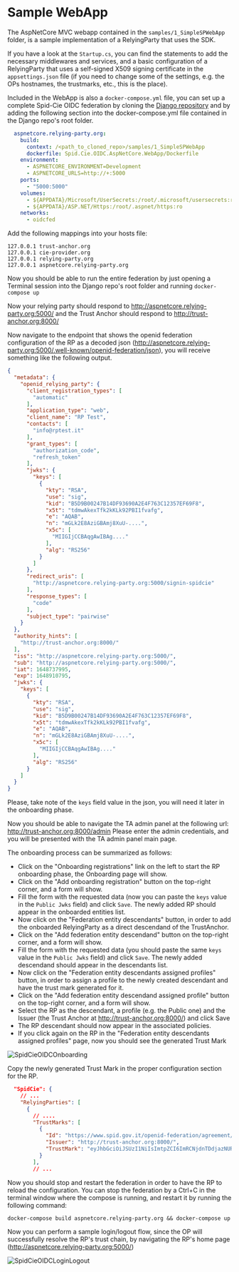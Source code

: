 # Sample WebApp
The AspNetCore MVC webapp contained in the `samples/1_SimpleSPWebApp` folder, is a sample implementation of a RelyingParty that uses the SDK.

If you have a look at the `Startup.cs`, you can find the statements to add the necessary middlewares and services, and a basic configuration of a RelyingParty that uses a self-signed X509 signing certificate in the `appsettings.json` file (if you need to change some of the settings, e.g. the OPs hostnames, the trustmarks, etc., this is the place).

Included in the WebApp is also a `docker-compose.yml` file, you can set up a complete Spid-Cie OIDC federation by cloning the [Django repository](https://github.com/italia/spid-cie-oidc-django/) and by adding the following section into the docker-compose.yml file contained in the Django repo's root folder.

```yaml
  aspnetcore.relying-party.org:
    build:
      context: /<path_to_cloned_repo>/samples/1_SimpleSPWebApp
      dockerfile: Spid.Cie.OIDC.AspNetCore.WebApp/Dockerfile
    environment:
      - ASPNETCORE_ENVIRONMENT=Development
      - ASPNETCORE_URLS=http://+:5000
    ports:
      - "5000:5000"
    volumes:
      - ${APPDATA}/Microsoft/UserSecrets:/root/.microsoft/usersecrets:ro
      - ${APPDATA}/ASP.NET/Https:/root/.aspnet/https:ro
    networks:
      - oidcfed
```

Add the following mappings into your hosts file:

```
127.0.0.1 trust-anchor.org
127.0.0.1 cie-provider.org
127.0.0.1 relying-party.org
127.0.0.1 aspnetcore.relying-party.org
```

Now you should be able to run the entire federation by just opening a Terminal session into the Django repo's root folder and running
`docker-compose up`

Now your relying party should respond to http://aspnetcore.relying-party.org:5000/ and the Trust Anchor should respond to http://trust-anchor.org:8000/ 

Now navigate to the endpoint that shows the openid federation configuration of the RP as a decoded json (http://aspnetcore.relying-party.org:5000/.well-known/openid-federation/json), you will receive something like the following output.

```json
{
  "metadata": {
    "openid_relying_party": {
      "client_registration_types": [
        "automatic"
      ],
      "application_type": "web",
      "client_name": "RP Test",
      "contacts": [
        "info@rptest.it"
      ],
      "grant_types": [
        "authorization_code",
        "refresh_token"
      ],
      "jwks": {
        "keys": [
          {
            "kty": "RSA",
            "use": "sig",
            "kid": "B5D9B00247B14DF93690A2E4F763C12357EF69F8",
            "x5t": "tdmwAkexTfk2kKLk92PBI1fvafg",
            "e": "AQAB",
            "n": "mGLk2E8AziGBAmj8XuU-....",
            "x5c": [
              "MIIGIjCCBAqgAwIBAg...."
            ],
            "alg": "RS256"
          }
        ]
      },
      "redirect_uris": [
        "http://aspnetcore.relying-party.org:5000/signin-spidcie"
      ],
      "response_types": [
        "code"
      ],
      "subject_type": "pairwise"
    }
  },
  "authority_hints": [
    "http://trust-anchor.org:8000/"
  ],
  "iss": "http://aspnetcore.relying-party.org:5000/",
  "sub": "http://aspnetcore.relying-party.org:5000/",
  "iat": 1648737995,
  "exp": 1648910795,
  "jwks": {
    "keys": [
      {
        "kty": "RSA",
        "use": "sig",
        "kid": "B5D9B00247B14DF93690A2E4F763C12357EF69F8",
        "x5t": "tdmwAkexTfk2kKLk92PBI1fvafg",
        "e": "AQAB",
        "n": "mGLk2E8AziGBAmj8XuU-....",
        "x5c": [
          "MIIGIjCCBAqgAwIBAg...."
        ],
        "alg": "RS256"
      }
    ]
  }
}
```

Please, take note of the `keys` field value in the json, you will need it later in the onboarding phase.

Now you should be able to navigate the TA admin panel at the following url: http://trust-anchor.org:8000/admin
Please enter the admin credentials, and you will be presented with the TA admin panel main page.

The onboarding process can be summarized as follows:

- Click on the "Onboarding registrations" link on the left to start the RP onboarding phase, the Onboarding page will show.
- Click on the "Add onboarding registration" button on the top-right corner, and a form will show.
- Fill the form with the requested data (now you can paste the `keys` value in the `Public Jwks` field) and click `Save`. The newly added RP should appear in the onboarded entities list.
- Now click on the "Federation entity descendants" button, in order to add the onboarded RelyingParty as a direct descendand of the TrustAnchor.
- Click on the "Add federation entity descendand" button on the top-right corner, and a form will show.
- Fill the form with the requested data (you should paste the same `keys` value in the `Public Jwks` field) and click `Save`. The newly added descendand should appear in the descendants list.
- Now click on the "Federation entity descendants assigned profiles" button, in order to assign a profile to the newly created descendant and have the trust mark generated for it.
- Click on the "Add federation entity descendand assigned profile" button on the top-right corner, and a form will show.
- Select the RP as the descendant, a profile (e.g. the Public one) and the Issuer (the Trust Anchor at http://trust-anchor.org:8000/) and click Save
- The RP descendant should now appear in the associated policies.
- If you click again on the RP in the "Federation entity descendants assigned profiles" page, now you should see the generated Trust Mark

![SpidCieOIDCOnboarding](https://user-images.githubusercontent.com/58780951/161080408-4023bd73-6326-482f-b620-7254215637c4.gif)

Copy the newly generated Trust Mark in the proper configuration section for the RP.
```json
  "SpidCie": {
    // ...
    "RelyingParties": [
      {
        // ....
        "TrustMarks": [
          {
            "Id": "https://www.spid.gov.it/openid-federation/agreement/sp-public/",
            "Issuer": "http://trust-anchor.org:8000/",
            "TrustMark": "eyJhbGciOiJSUzI1NiIsImtpZCI6ImRCNjdnTDdjazNURmlJQWY3TjZfN1NIdnFrME1EWU....."
          }
        ],
        // ...
```

Now you should stop and restart the federation in order to have the RP to reload the configuration.
You can stop the federation by a Ctrl+C in the terminal window where the compose is running, and restart it by running the following command:

`docker-compose build aspnetcore.relying-party.org && docker-compose up`

Now you can perform a sample login/logout flow, since the OP will successfully resolve the RP's trust chain, by navigating the RP's home page (http://aspnetcore.relying-party.org:5000/)

![SpidCieOIDCLoginLogout](https://user-images.githubusercontent.com/58780951/161081768-7e5d5ebf-baa2-444a-ab95-a1546134d741.gif)

